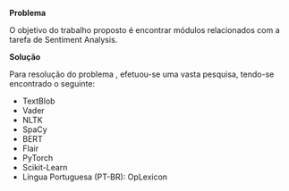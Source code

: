 **Problema**

O objetivo do trabalho proposto é encontrar módulos relacionados com a tarefa de Sentiment Analysis.

**Solução**

Para resolução do problema , efetuou-se uma vasta pesquisa, tendo-se encontrado o seguinte:
* TextBlob
* Vader
* NLTK
* SpaCy
* BERT
* Flair
* PyTorch
* Scikit-Learn
* Língua Portuguesa (PT-BR): OpLexicon